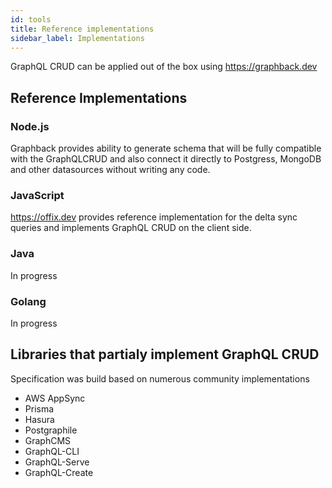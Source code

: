 ```yaml
---
id: tools
title: Reference implementations
sidebar_label: Implementations
---
```


GraphQL CRUD can be applied out of the box using https://graphback.dev 

## Reference Implementations

### Node.js 

Graphback provides ability to generate schema that will be fully compatible with the 
GraphQLCRUD and also connect it directly to Postgress, MongoDB and other datasources without writing any code.

### JavaScript

https://offix.dev provides reference implementation for the delta sync queries and implements GraphQL CRUD on the client side.

### Java

In progress

### Golang

In progress

## Libraries that partialy implement GraphQL CRUD

Specification was build based on numerous community implementations

- AWS AppSync
- Prisma 
- Hasura 
- Postgraphile
- GraphCMS
- GraphQL-CLI
- GraphQL-Serve
- GraphQL-Create